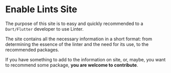 # Enable Lints Site #

The purpose of this site is to easy and quickly recommended to a <Code>Dart/Flutter</Code> developer to use Linter.

The site contains all the necessary information in a short format: from determining the essence of the linter and the need for its use, to the recommended packages.

If you have something to add to the information on site, or, maybe, you want to recommend some package, <b>you are welcome to contribute</b>.